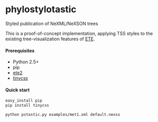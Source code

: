 phylostylotastic
================

Styled publication of NeXML/NeXSON trees

This is a proof-of-concept implementation, applying TSS styles to the
existing tree-visualization features of [ETE](https://pypi.python.org/pypi/ete2/).

#### Prerequisites
- Python 2.5+
- pip
- [ete2](https://pypi.python.org/pypi/ete2/) 
- [tinycss](http://pythonhosted.org/tinycss/)

#### Quick start
```bash
easy_install pip
pip install tinycss

python pstastic.py examples/met1.xml default.nexss
```
